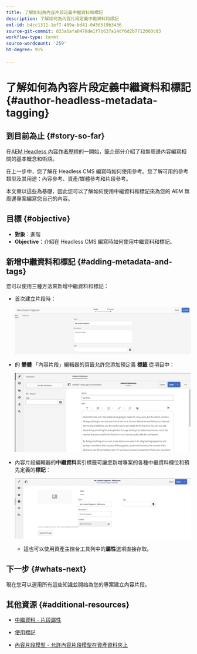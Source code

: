 ```yaml
---
title: 了解如何為內容片段定義中繼資料和標記
description: 了解如何為內容片段定義中繼資料和標記
exl-id: b4cc1311-1ef7-409a-bd41-0456519b3436
source-git-commit: d33abafa0478de1f7b637a14df6d2b7712000c03
workflow-type: tm+mt
source-wordcount: '259'
ht-degree: 91%

---
```


# 了解如何為內容片段定義中繼資料和標記 {#author-headless-metadata-tagging}

## 到目前為止 {#story-so-far}

在[AEM Headless 內容作者歷程](overview.md)的一開始，[簡介](introduction.md)部分介紹了和無周邊內容編寫相關的基本概念和術語。

在上一步中，您了解在 Headless CMS 編寫時如何使用參考。您了解可用的參考類型及其用途：內容參考、資產/媒體參考和片段參考。

本文章以這些為基礎，因此您可以了解如何使用中繼資料和標記來為您的 AEM 無周邊專案編寫您自己的內容。

## 目標 {#objective}

* **對象**：進階
* **Objective**：介紹在 Headless CMS 編寫時如何使用中繼資料和標記。

## 新增中繼資料和標記 {#adding-metadata-and-tags}

您可以使用三種方法來新增中繼資料和標記：

* 首次建立片段時：

   ![建立內容片段 - 提供名稱](/help/journey-headless/author/assets/headless-journey-author-content-fragment-03.png)

* 的 **變體** 「內容片段」編輯器的頁籤允許您添加預定義 **標籤** 從項目中：

   ![內容片段編輯器 - Alaska Spirits](/help/journey-headless/author/assets/headless-journey-author-content-fragment-05.png)

* 內容片段編輯器的&#x200B;**中繼資料**&#x200B;索引標籤可讓您新增專案的各種中繼資料欄位和預先定義的&#x200B;**標記**：

   ![內容片段編輯器 - 中繼資料](/help/journey-headless/author/assets/headless-journey-author-metadata-01.png)

   * 這也可以使用資產主控台工具列中的&#x200B;**屬性**&#x200B;選項直接存取。

## 下一步 {#whats-next}

現在您可以運用所有這些知識並開始為您的專案建立內容片段。

## 其他資源 {#additional-resources}

* [中繼資料 - 片段屬性](/help/assets/content-fragments/content-fragments-metadata.md)

* [使用標記](/help/sites-authoring/tags.md)

* [內容片段模型 - 允許內容片段模型在資產資料夾上](/help/assets/content-fragments/content-fragments-models.md#allowing-content-fragment-models-assets-folder)
